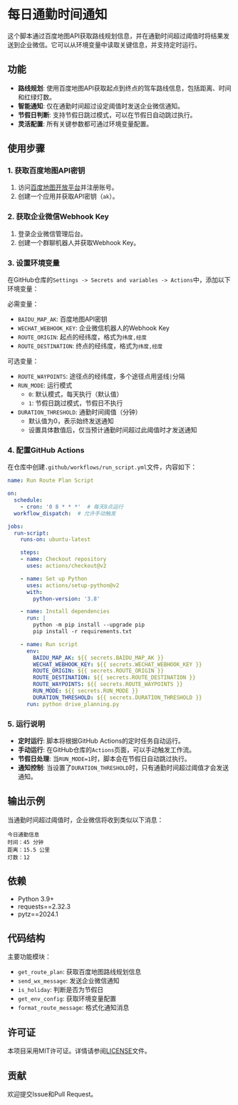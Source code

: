 # 每日通勤时间通知

这个脚本通过百度地图API获取路线规划信息，并在通勤时间超过阈值时将结果发送到企业微信。它可以从环境变量中读取关键信息，并支持定时运行。

## 功能

- **路线规划**: 使用百度地图API获取起点到终点的驾车路线信息，包括距离、时间和红绿灯数。
- **智能通知**: 仅在通勤时间超过设定阈值时发送企业微信通知。
- **节假日判断**: 支持节假日跳过模式，可以在节假日自动跳过执行。
- **灵活配置**: 所有关键参数都可通过环境变量配置。

## 使用步骤

### 1. 获取百度地图API密钥

1. 访问[百度地图开放平台](https://lbsyun.baidu.com/)并注册账号。
2. 创建一个应用并获取API密钥（`ak`）。

### 2. 获取企业微信Webhook Key

1. 登录企业微信管理后台。
2. 创建一个群聊机器人并获取Webhook Key。

### 3. 设置环境变量

在GitHub仓库的`Settings -> Secrets and variables -> Actions`中，添加以下环境变量：

必需变量：
- `BAIDU_MAP_AK`: 百度地图API密钥
- `WECHAT_WEBHOOK_KEY`: 企业微信机器人的Webhook Key
- `ROUTE_ORIGIN`: 起点的经纬度，格式为`纬度,经度`
- `ROUTE_DESTINATION`: 终点的经纬度，格式为`纬度,经度`

可选变量：
- `ROUTE_WAYPOINTS`: 途径点的经纬度，多个途径点用竖线`|`分隔
- `RUN_MODE`: 运行模式
  - `0`: 默认模式，每天执行（默认值）
  - `1`: 节假日跳过模式，节假日不执行
- `DURATION_THRESHOLD`: 通勤时间阈值（分钟）
  - 默认值为0，表示始终发送通知
  - 设置具体数值后，仅当预计通勤时间超过此阈值时才发送通知

### 4. 配置GitHub Actions

在仓库中创建`.github/workflows/run_script.yml`文件，内容如下：

```yaml
name: Run Route Plan Script

on:
  schedule:
    - cron: '0 8 * * *'  # 每天8点运行
  workflow_dispatch:  # 允许手动触发

jobs:
  run-script:
    runs-on: ubuntu-latest

    steps:
    - name: Checkout repository
      uses: actions/checkout@v2

    - name: Set up Python
      uses: actions/setup-python@v2
      with:
        python-version: '3.8'

    - name: Install dependencies
      run: |
        python -m pip install --upgrade pip
        pip install -r requirements.txt

    - name: Run script
      env:
        BAIDU_MAP_AK: ${{ secrets.BAIDU_MAP_AK }}
        WECHAT_WEBHOOK_KEY: ${{ secrets.WECHAT_WEBHOOK_KEY }}
        ROUTE_ORIGIN: ${{ secrets.ROUTE_ORIGIN }}
        ROUTE_DESTINATION: ${{ secrets.ROUTE_DESTINATION }}
        ROUTE_WAYPOINTS: ${{ secrets.ROUTE_WAYPOINTS }}
        RUN_MODE: ${{ secrets.RUN_MODE }}
        DURATION_THRESHOLD: ${{ secrets.DURATION_THRESHOLD }}
      run: python drive_planning.py
```

### 5. 运行说明

- **定时运行**: 脚本将根据GitHub Actions的定时任务自动运行。
- **手动运行**: 在GitHub仓库的`Actions`页面，可以手动触发工作流。
- **节假日处理**: 当`RUN_MODE=1`时，脚本会在节假日自动跳过执行。
- **通知控制**: 当设置了`DURATION_THRESHOLD`时，只有通勤时间超过阈值才会发送通知。

## 输出示例

当通勤时间超过阈值时，企业微信将收到类似以下消息：

```
今日通勤信息
时间：45 分钟
距离：15.5 公里
灯数：12
```

## 依赖

- Python 3.9+
- requests==2.32.3
- pytz==2024.1

## 代码结构

主要功能模块：
- `get_route_plan`: 获取百度地图路线规划信息
- `send_wx_message`: 发送企业微信通知
- `is_holiday`: 判断是否为节假日
- `get_env_config`: 获取环境变量配置
- `format_route_message`: 格式化通知消息

## 许可证

本项目采用MIT许可证。详情请参阅[LICENSE](LICENSE)文件。

## 贡献

欢迎提交Issue和Pull Request。